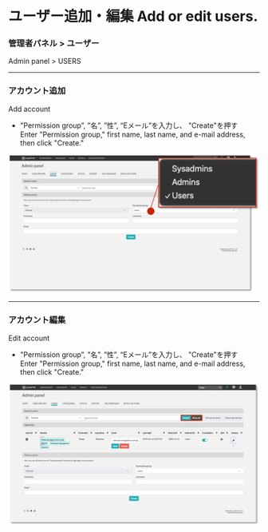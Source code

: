 # ユーザー追加・編集 Add or edit users.
### 管理者パネル > ユーザー
Admin panel > USERS

---

### アカウント追加
Add account

- "Permission group”, ”名”, ”性”, “Eメール”を入力し、 "Create"を押す  
 Enter "Permission group," first name, last name, and e-mail address, then click "Create."

![image](https://github.com/naist-eln/eln/blob/main/manual/Photo/Add_or_Edit_Users-1.png)

---

### アカウント編集
Edit account

- "Permission group”, ”名”, ”性”, “Eメール”を入力し、 "Create"を押す  
 Enter "Permission group," first name, last name, and e-mail address, then click "Create."

![image](https://github.com/naist-eln/eln/blob/main/manual/Photo/Add_or_Edit_Users-2.png)
